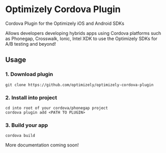 # Optimizely Cordova Plugin

Cordova Plugin for the Optimizely iOS and Android SDKs

Allows developers developing hybrids apps using Cordova platforms such as Phonegap, Crosswalk, Ionic, Intel XDK to use the Optimizely SDKs for A/B 
testing and beyond!

## Usage

### 1. Download plugin
```
git clone https://github.com/optimizely/optimizely-cordova-plugin 
```

### 2. Install into project
```
cd into root of your cordova/phonegap project
cordova plugin add <PATH TO PLUGIN>
```

### 3. Build your app
```
cordova build
```

More documentation coming soon!
